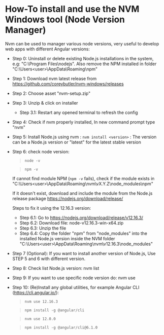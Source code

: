 # How-To install and use the NVM Windows tool (Node Version Manager)

Nvm can be used to manager various node versions, very useful to develop web apps with different Angular versions:

* Step 0: Uninstall or delete existing Node.js installations in the system, e.g: "C:\Program Files\nodejs". Also remove the NPM installed in folder "C:\Users\<user>\AppData\Roaming\npm"
* Step 1: Download nvm latest release from https://github.com/coreybutler/nvm-windows/releases
* Step 2: Choose asset "nvm-setup.zip"
* Step 3: Unzip & click on installer
	* Step 3.1: Restart any opened terminal to refresh the config
* Step 4: Check if nvm properly installed, In new command prompt type "nvm"
* Step 5: Install Node.js using nvm : `nvm install <version>` : The version can be a Node.js version or "latest" for the latest stable version
* Step 6: check node version:
	
  > `node -v`
	
  > `npm -v`
	
  If cannot find module NPM (`npm -v` fails), check if the module exists in "C:\Users\<user>\AppData\Roaming\nvm\vX.Y.Z\node_modules\npm"
	
  If it doesn't exist, download and include the module from the Node.js release package https://nodejs.org/download/release/
	
  Steps to fix it using the 12.16.3 version:
  
	* Step 6.1: Go to https://nodejs.org/download/release/v12.16.3/
	* Step 6.2: Download file: node-v12.16.3-win-x64.zip
	* Step 6.3: Unzip the file
	* Step 6.4: Copy the folder "npm" from "node_modules" into the installed Node.js version inside the NVM folder "C:\Users\<user>\AppData\Roaming\nvm\v12.16.3\node_modules\"
   
* Step 7 (Optional): If you want to install another version of Node.js, Use STEP 5 and 6 with different version.
* Step 8: Check list Node.js version: nvm list
* Step 9: If you want to use specific node version do: nvm use <version>
* Step 10: (Re)Install any global utilities, for example Angular CLI (https://cli.angular.io/):
	
  > `nvm use 12.16.3`

  > `npm install -g @angular/cli`
	
  > `nvm use 12.0.0`
	
  > `npm install -g @angular/cli@6.1.0`


